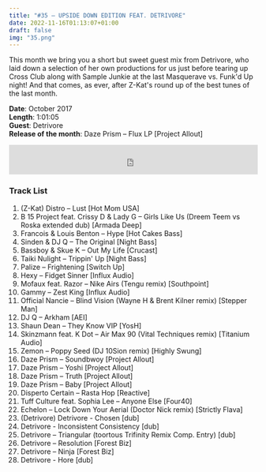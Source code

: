 ```yaml
---
title: "#35 – UPSIDE DOWN EDITION FEAT. DETRIVORE"
date: 2022-11-16T01:13:07+01:00
draft: false
img: "35.png"
---
```


This month we bring you a short but sweet guest mix from Detrivore, who laid down a selection of her own productions for us just before tearing up Cross Club along with Sample Junkie at the last Masquerave vs. Funk'd Up night! And that comes, as ever, after Z-Kat's round up of the best tunes of the last month.

**Date**: October 2017  
**Length**: 1:01:05  
**Guest**: Detrivore  
**Release of the month**: Daze Prism – Flux LP [Project Allout]

<div>
<iframe width="100%" height="60" src="https://www.mixcloud.com/widget/iframe/?hide_cover=1&mini=1&feed=%2Fzkat%2Fmasquerave-podcast-35-upside-down-edition-feat-detrivore%2F" frameborder="0" ></iframe>
</div>

### Track List

1. (Z-Kat) Distro – Lust [Hot Mom USA]
2. B 15 Project feat. Crissy D & Lady G – Girls Like Us (Dreem Teem vs Roska extended dub) [Armada Deep]
3. Francois & Louis Benton – Hype [Hot Cakes Bass]
4. Sinden & DJ Q – The Original [Night Bass]
5. Bassboy & Skue K – Out My Life [Crucast]
6. Taiki Nulight – Trippin' Up [Night Bass]
7. Palize – Frightening [Switch Up]
8. Hexy – Fidget Sinner [Influx Audio]
9. Mofaux feat. Razor – Nike Airs (Tengu remix) [Southpoint]
10. Gammy – Zest King [Influx Audio]
11. Official Nancie – Blind Vision (Wayne H & Brent Kilner remix) [Stepper Man]
12. DJ Q – Arkham [AEI]
13. Shaun Dean – They Know VIP [YosH]
14. Skinzmann feat. K Dot – Air Max 90 (Vital Techniques remix) [Titanium Audio]
15. Zemon – Poppy Seed (DJ 10Sion remix) [Highly Swung]
16. Daze Prism – Soundbwoy [Project Allout]
17. Daze Prism – Yoshi [Project Allout]
18. Daze Prism – Truth [Project Allout]
19. Daze Prism – Baby [Project Allout]
20. Disperto Certain – Rasta Hop [Reactive]
21. Tuff Culture feat. Sophia Lee – Anyone Else [Four40]
22. Echelon – Lock Down Your Aerial (Doctor Nick remix) [Strictly Flava]
23. (Detrivore) Detrivore - Chosen [dub]
24. Detrivore - Inconsistent Consistency [dub]
25. Detrivore – Triangular (toortous Trifinity Remix Comp. Entry) [dub]
26. Detrivore – Resolution [Forest Biz]
27. Detrivore – Ninja [Forest Biz]
28. Detrivore - Hore [dub]
